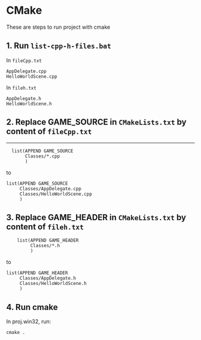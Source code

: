 CMake
=======

These are steps to run project with cmake

## 1. Run `list-cpp-h-files.bat`


In `fileCpp.txt`
```
AppDelegate.cpp
HelloWorldScene.cpp
```

In `fileh.txt`
```
AppDelegate.h
HelloWorldScene.h
```

## 2. Replace GAME_SOURCE in `CMakeLists.txt` by content of `fileCpp.txt`
----------------------------------------------------------

  ```
    list(APPEND GAME_SOURCE
         Classes/*.cpp
         )
  ```
  to
  ```
  list(APPEND GAME_SOURCE
       Classes/AppDelegate.cpp
       Classes/HelloWorldScene.cpp
       )
  ```

## 3. Replace GAME_HEADER in `CMakeLists.txt` by content of `fileh.txt`

```
    list(APPEND GAME_HEADER
         Classes/*.h
         )
  ```
  to
  ```
  list(APPEND GAME_HEADER
       Classes/AppDelegate.h
       Classes/HelloWorldScene.h
       )
  ```

## 4. Run cmake

In proj.win32, run:
```
cmake .
```